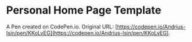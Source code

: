 # Personal Home Page  Template

A Pen created on CodePen.io. Original URL: [https://codepen.io/Andrius-Isin/pen/KKoLvEG](https://codepen.io/Andrius-Isin/pen/KKoLvEG).

